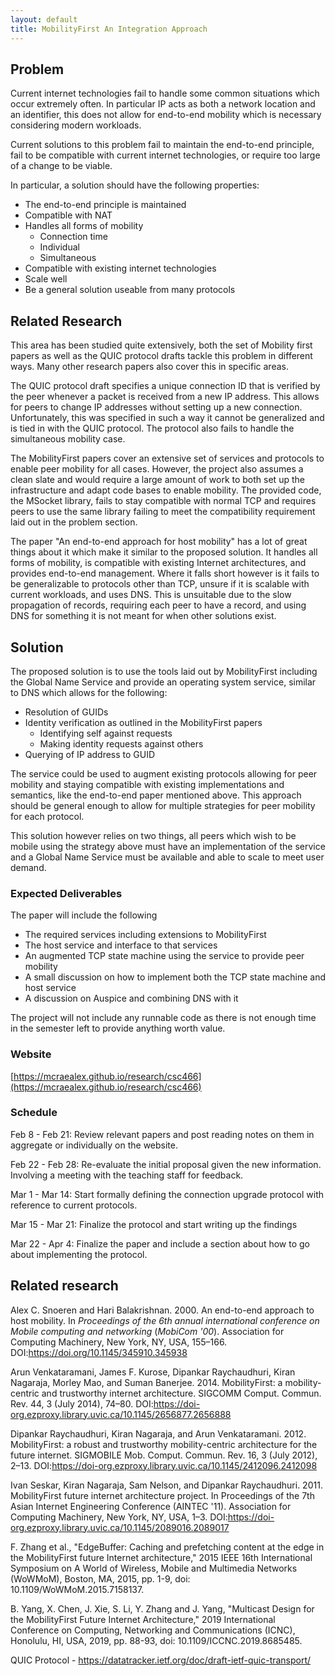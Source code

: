 ```yaml
---
layout: default
title: MobilityFirst An Integration Approach
---
```


## Problem

Current internet technologies fail to handle some common situations which occur extremely often. In particular IP acts as both a network location and an identifier, this does not allow for end-to-end mobility which is necessary considering modern workloads.

Current solutions to this problem fail to maintain the end-to-end principle, fail to be compatible with current internet technologies, or require too large of a change to be viable.

In particular, a solution should have the following properties:

* The end-to-end principle is maintained
* Compatible with NAT
* Handles all forms of mobility
  * Connection time
  * Individual
  * Simultaneous
* Compatible with existing internet technologies
* Scale well
* Be a general solution useable from many protocols

## Related Research

This area has been studied quite extensively, both the set of Mobility first papers as well as the QUIC protocol drafts tackle this problem in different ways. Many other research papers also cover this in specific areas.

The QUIC protocol draft specifies a unique connection ID that is verified by the peer whenever a packet is received from a new IP address. This allows for peers to change IP addresses without setting up a new connection. Unfortunately, this was specified in such a way it cannot be generalized and is tied in with the QUIC protocol. The protocol also fails to handle the simultaneous mobility case.

The MobilityFirst papers cover an extensive set of services and protocols to enable peer mobility for all cases. However, the project also assumes a clean slate and would require a large amount of work to both set up the infrastructure and adapt code bases to enable mobility. The provided code, the MSocket library, fails to stay compatible with normal TCP and requires peers to use the same library failing to meet the compatibility requirement laid out in the problem section.

The paper "An end-to-end approach for host mobility" has a lot of great things about it which make it similar to the proposed solution. It handles all forms of mobility, is compatible with existing Internet architectures, and provides end-to-end management. Where it falls short however is it fails to be generalizable to protocols other than TCP, unsure if it is scalable with current workloads, and uses DNS. This is unsuitable due to the slow propagation of records, requiring each peer to have a record, and using DNS for something it is not meant for when other solutions exist.

## Solution

The proposed solution is to use the tools laid out by MobilityFirst including the Global Name Service and provide an operating system service, similar to DNS which allows for the following:

* Resolution of GUIDs
* Identity verification as outlined in the MobilityFirst papers
  * Identifying self against requests
  * Making identity requests against others
* Querying of IP address to GUID

The service could be used to augment existing protocols allowing for peer mobility and staying compatible with existing implementations and semantics, like the end-to-end paper mentioned above. This approach should be general enough to allow for multiple strategies for peer mobility for each protocol.

This solution however relies on two things, all peers which wish to be mobile using the strategy above must have an implementation of the service and a Global Name Service must be available and able to scale to meet user demand.

### Expected Deliverables

The paper will include the following

* The required services including extensions to MobilityFirst
* The host service and interface to that services
* An augmented TCP state machine using the service to provide peer mobility
* A small discussion on how to implement both the TCP state machine and host service
* A discussion on Auspice and combining DNS with it

The project will not include any runnable code as there is not enough time in the semester left to provide anything worth value.

### Website

[https://mcraealex.github.io/research/csc466](https://mcraealex.github.io/research/csc466)

### Schedule

Feb 8 - Feb 21: 
Review relevant papers and post reading notes on them in aggregate or individually on the website.

Feb 22 - Feb 28: 
Re-evaluate the initial proposal given the new information. Involving a meeting with the teaching staff for feedback.

Mar 1 - Mar 14:
Start formally defining the connection upgrade protocol with reference to current protocols.

Mar 15 - Mar 21:
Finalize the protocol and start writing up the findings

Mar 22 - Apr 4:
	Finalize the paper and include a section about how to go about implementing the protocol.


## Related research

Alex C. Snoeren and Hari Balakrishnan. 2000. An end-to-end approach to host mobility. In <i>Proceedings of the 6th annual international conference on Mobile computing and networking</i> (<i>MobiCom '00</i>). Association for Computing Machinery, New York, NY, USA, 155–166. DOI:https://doi.org/10.1145/345910.345938

Arun Venkataramani, James F. Kurose, Dipankar Raychaudhuri, Kiran Nagaraja, Morley Mao, and Suman Banerjee. 2014. MobilityFirst: a mobility-centric and trustworthy internet architecture. SIGCOMM Comput. Commun. Rev. 44, 3 (July 2014), 74–80. DOI:https://doi-org.ezproxy.library.uvic.ca/10.1145/2656877.2656888

Dipankar Raychaudhuri, Kiran Nagaraja, and Arun Venkataramani. 2012. MobilityFirst: a robust and trustworthy mobility-centric architecture for the future internet. SIGMOBILE Mob. Comput. Commun. Rev. 16, 3 (July 2012), 2–13. DOI:https://doi-org.ezproxy.library.uvic.ca/10.1145/2412096.2412098

Ivan Seskar, Kiran Nagaraja, Sam Nelson, and Dipankar Raychaudhuri. 2011. MobilityFirst future internet architecture project. In Proceedings of the 7th Asian Internet Engineering Conference (AINTEC '11). Association for Computing Machinery, New York, NY, USA, 1–3. DOI:https://doi-org.ezproxy.library.uvic.ca/10.1145/2089016.2089017

F. Zhang et al., "EdgeBuffer: Caching and prefetching content at the edge in the MobilityFirst future Internet architecture," 2015 IEEE 16th International Symposium on A World of Wireless, Mobile and Multimedia Networks (WoWMoM), Boston, MA, 2015, pp. 1-9, doi: 10.1109/WoWMoM.2015.7158137.

B. Yang, X. Chen, J. Xie, S. Li, Y. Zhang and J. Yang, "Multicast Design for the MobilityFirst Future Internet Architecture," 2019 International Conference on Computing, Networking and Communications (ICNC), Honolulu, HI, USA, 2019, pp. 88-93, doi: 10.1109/ICCNC.2019.8685485.

QUIC Protocol - https://datatracker.ietf.org/doc/draft-ietf-quic-transport/
